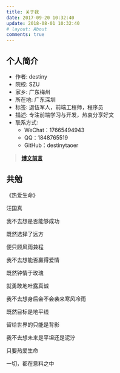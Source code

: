 ```yaml
---
title: 关于我
date: 2017-09-20 10:32:40
update: 2018-08-01 10:32:40
# layout: About
comments: true
---
```

## 个人简介

- 作者: destiny
- 院校: SZU
- 家乡: 广东梅州
- 所在地: 广东深圳
- 标签: 退伍军人，前端工程师，程序员
- 描述: 专注前端学习与开发，热衷分享好文
- 联系方式:
  - WeChat：17665494943 
  - QQ：1848765519
  - GitHub：destinytaoer

> **[博文前言](/blog/hello-world.html)**

## 共勉

<common-Quote>
<p>《热爱生命》</p>
<p>汪国真</p>
<p>我不去想是否能够成功</p>
<p>既然选择了远方</p>
<p>便只顾风雨兼程</p>
<p>我不去想能否赢得爱情</p>
<p>既然钟情于玫瑰</p>
<p>就勇敢地吐露真诚</p>
<p>我不去想身后会不会袭来寒风冷雨</p>
<p>既然目标是地平线</p>
<p>留给世界的只能是背影</p>
<p>我不去想未来是平坦还是泥泞</p>
<p>只要热爱生命</p>
<p>一切，都在意料之中</p>
</common-Quote>